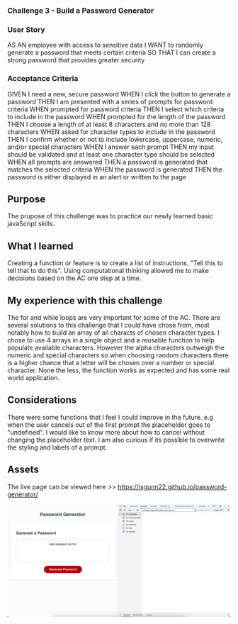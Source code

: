 ### Challenge 3 - Build a Password Generator

### User Story

AS AN employee with access to sensitive data
I WANT to randomly generate a password that meets certain criteria
SO THAT I can create a strong password that provides greater security

### Acceptance Criteria

GIVEN I need a new, secure password
WHEN I click the button to generate a password
THEN I am presented with a series of prompts for password criteria
WHEN prompted for password criteria
THEN I select which criteria to include in the password
WHEN prompted for the length of the password
THEN I choose a length of at least 8 characters and no more than 128 characters
WHEN asked for character types to include in the password
THEN I confirm whether or not to include lowercase, uppercase, numeric, and/or special characters
WHEN I answer each prompt
THEN my input should be validated and at least one character type should be selected
WHEN all prompts are answered
THEN a password is generated that matches the selected criteria
WHEN the password is generated
THEN the password is either displayed in an alert or written to the page

## Purpose

The prupose of this challenge was to practice our newly learned basic javaScript skills.

## What I learned

Creating a function or feature is to create a list of instructions. "Tell this to tell that to do this". Using computational thinking allowed me to make decisions based on the AC one step at a time.

## My experience with this challenge

The for and while loops are very important for some of the AC. There are several solutions to this challenge that I could have chose from, most notably how to build an array of all characts of chosen character types. I chose to use 4 arrays in a single object and a reusable function to help populate available characters. However the alpha characters outweigh the numeric and special characters so when choosing random characters there is a higher chance that a letter will be chosen over a number or special character. None the less, the function works as expected and has some real world application.

## Considerations

There were some functions that I feel I could improve in the future. e.g when the user cancels out of the first prompt the placeholder goes to "undefined". I would like to know more about how to cancel without changing the placeholder text. I am also curious if its possible to overwrite the styling and labels of a prompt.

## Assets

The live page can be viewed here >> https://jsgunn22.github.io/password-generator/

![Preview of password generator with auto generated password and console with no errors](./assets/images/password-gen-preview.png)
